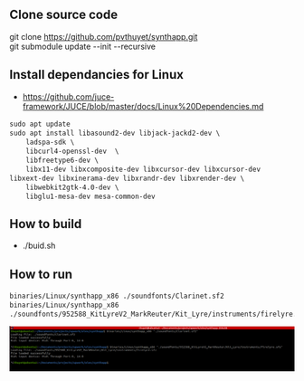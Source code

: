 ## Clone source code
git clone https://github.com/pvthuyet/synthapp.git  
git submodule update --init --recursive  

## Install dependancies for Linux
* https://github.com/juce-framework/JUCE/blob/master/docs/Linux%20Dependencies.md  
```
sudo apt update
sudo apt install libasound2-dev libjack-jackd2-dev \
    ladspa-sdk \
    libcurl4-openssl-dev  \
    libfreetype6-dev \
    libx11-dev libxcomposite-dev libxcursor-dev libxcursor-dev libxext-dev libxinerama-dev libxrandr-dev libxrender-dev \
    libwebkit2gtk-4.0-dev \
    libglu1-mesa-dev mesa-common-dev
```  
## How to build
* ./buid.sh  

## How to run
```
binaries/Linux/synthapp_x86 ./soundfonts/Clarinet.sf2
binaries/Linux/synthapp_x86 ./soundfonts/952588_KitLyreV2_MarkReuter/Kit_Lyre/instruments/firelyre.sfz
```
  
![](./binaries/Linux/synthapp.png)

